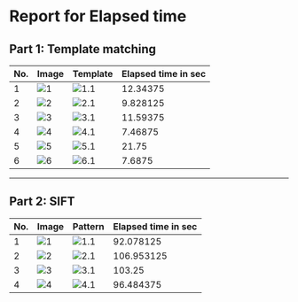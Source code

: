 # Report for Elapsed time

## Part 1: Template matching

No. | Image | Template | Elapsed time in sec
------------ | ------------- |------------- |-------------
1 | ![1](https://github.com/sbme-tutorials/cv404-2020-assignment-03-sbe404-2020-team20/blob/master/images/Template_Match-1/Image_1.png)|![1.1](https://github.com/sbme-tutorials/cv404-2020-assignment-03-sbe404-2020-team20/blob/master/images/Template_Match-1/Template_1.png) |12.34375
2 | ![2](https://github.com/sbme-tutorials/cv404-2020-assignment-03-sbe404-2020-team20/blob/master/images/Template_Match-2/Image_2.png)|![2.1](https://github.com/sbme-tutorials/cv404-2020-assignment-03-sbe404-2020-team20/blob/master/images/Template_Match-2/Template_2.png) |9.828125
3 | ![3](https://github.com/sbme-tutorials/cv404-2020-assignment-03-sbe404-2020-team20/blob/master/images/Template_Match-3/Image_3.png)|![3.1](https://github.com/sbme-tutorials/cv404-2020-assignment-03-sbe404-2020-team20/blob/master/images/Template_Match-3/Template_3.png) |11.59375
 4 | ![4](https://github.com/sbme-tutorials/cv404-2020-assignment-03-sbe404-2020-team20/blob/master/images/Template_Match-4/Image_4.png)|![4.1](https://github.com/sbme-tutorials/cv404-2020-assignment-03-sbe404-2020-team20/blob/master/images/Template_Match-4/Template_4.png) |7.46875
 5 | ![5](https://github.com/sbme-tutorials/cv404-2020-assignment-03-sbe404-2020-team20/blob/master/images/Template_Match-5/Image_5.png)|![5.1](https://github.com/sbme-tutorials/cv404-2020-assignment-03-sbe404-2020-team20/blob/master/images/Template_Match-5/Templete_5.png) |21.75
 6 | ![6](https://github.com/sbme-tutorials/cv404-2020-assignment-03-sbe404-2020-team20/blob/master/images/Template_Match-6/Image_6.jpg)|![6.1](https://github.com/sbme-tutorials/cv404-2020-assignment-03-sbe404-2020-team20/blob/master/images/Template_Match-6/Template_6.jpg) |7.6875
 
 ------------
 
 ## Part 2: SIFT
 
 No. | Image | Pattern | Elapsed time in sec
------------ | ------------- |------------- |-------------
1 | ![1](https://github.com/sbme-tutorials/cv404-2020-assignment-03-sbe404-2020-team20/blob/master/images/sift_01/img.jpg)|![1.1](https://github.com/sbme-tutorials/cv404-2020-assignment-03-sbe404-2020-team20/blob/master/images/sift_01/01.jpg) |92.078125
2 | ![2](https://github.com/sbme-tutorials/cv404-2020-assignment-03-sbe404-2020-team20/blob/master/images/sift_02/img.jpg)|![2.1](https://github.com/sbme-tutorials/cv404-2020-assignment-03-sbe404-2020-team20/blob/master/images/sift_02/01.jpg) |106.953125
3 | ![3](https://github.com/sbme-tutorials/cv404-2020-assignment-03-sbe404-2020-team20/blob/master/images/sift_03/img.jpg)|![3.1](https://github.com/sbme-tutorials/cv404-2020-assignment-03-sbe404-2020-team20/blob/master/images/sift_03/01.jpg) |103.25
 4 | ![4](https://github.com/sbme-tutorials/cv404-2020-assignment-03-sbe404-2020-team20/blob/master/images/sift_04/img.jpg)|![4.1](https://github.com/sbme-tutorials/cv404-2020-assignment-03-sbe404-2020-team20/blob/master/images/sift_04/01.jpg) |96.484375